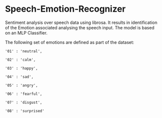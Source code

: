 # Speech-Emotion-Recognizer

Sentiment analysis over speech data using librosa. It results in identification of the Emotion associated analysing the speech input. The model is based on an MLP Classifier.

The following set of emotions are defined as part of the dataset:

    '01' : 'neutral',
    
    '02' : 'calm',
    
    '03' : 'happy',
    
    '04' : 'sad',
    
    '05' : 'angry',
    
    '06' : 'fearful',
    
    '07' : 'disgust',
    
    '08' : 'surprised'


